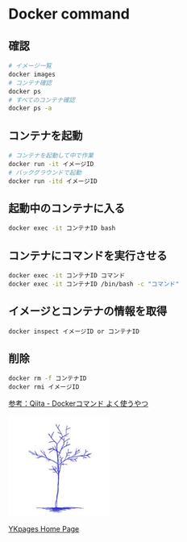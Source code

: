 # Docker command

## 確認

```sh
# イメージ一覧
docker images
# コンテナ確認
docker ps
# すべてのコンテナ確認
docker ps -a
```

## コンテナを起動

```sh
# コンテナを起動して中で作業
docker run -it イメージID
# バックグラウンドで起動
docker run -itd イメージID
```

## 起動中のコンテナに入る

```sh
docker exec -it コンテナID bash
```

## コンテナにコマンドを実行させる

```sh
docker exec -it コンテナID コマンド
docker exec -it コンテナID /bin/bash -c "コマンド"
```

## イメージとコンテナの情報を取得

```sh
docker inspect イメージID or コンテナID
```

## 削除

```sh
docker rm -f コンテナID
docker rmi イメージID
```

[参考：Qiita - Dockerコマンド よく使うやつ](https://qiita.com/Esfahan/items/52141a2ad741933d7d4c)

![](../../images/BlueTreeIcon_200x200.jpg)

[YKpages Home Page](https://yusukekato.github.io/)
